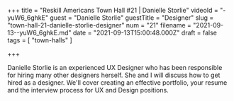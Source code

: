 +++
title = "Reskill Americans Town Hall #21 | Danielle Storlie"
videoId = "-yuW6_6ghkE"
guest = "Danielle Storlie"
guestTitle = "Designer"
slug = "town-hall-21-danielle-storlie-designer"
num = "21"
filename = "2021-09-13--yuW6_6ghkE.md"
date = "2021-09-13T15:00:48.000Z"
draft = false
tags = [ "town-halls" ]

+++

Danielle Storlie is an experienced UX Designer who has been responsible for hiring many other designers herself.  She and I will discuss how to get hired as a designer.  We'll cover creating an effective portfolio, your resume and the interview process for UX and Design positions.
